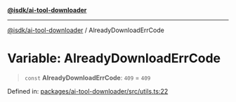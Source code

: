 [**@isdk/ai-tool-downloader**](../README.md)

***

[@isdk/ai-tool-downloader](../globals.md) / AlreadyDownloadErrCode

# Variable: AlreadyDownloadErrCode

> `const` **AlreadyDownloadErrCode**: `409` = `409`

Defined in: [packages/ai-tool-downloader/src/utils.ts:22](https://github.com/isdk/ai-tool-download.js/blob/a6010246fb9c1159eaba313faa1f5d4252f9f418/src/utils.ts#L22)
